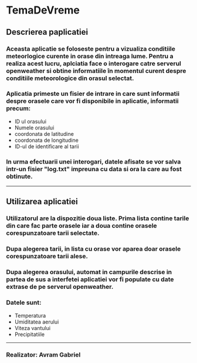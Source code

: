 # TemaDeVreme



 ## __Descrierea paplicatiei__ 

 ### Aceasta aplicatie se foloseste pentru a vizualiza conditiile meteorlogice curente in orase din intreaga lume. Pentru a realiza acest lucru, aplciatia face o interogare catre serverul openweather si obtine informatiile în momentul curent despre conditiile meteorologice din orasul selectat. 
### Aplicatia primeste un fisier de intrare in care sunt informatii despre orasele care vor fi disponibile in aplicatie, informatii precum:
* ID ul orasului
* Numele orasului
* coordonata de latitudine
* coordonata de longitudine
* ID-ul de identificare al tarii

### In urma efectuarii unei interogari, datele afisate se vor salva intr-un fisier "log.txt" impreuna cu data si ora la care au fost obtinute.

- - -



## __Utilizarea aplicatiei__

### Utilizatorul are la dispozitie doua liste. Prima lista contine tarile din care fac parte orasele iar a doua contine orasele corespunzatoare tarii selectate.
### Dupa alegerea tarii, in lista cu orase vor aparea doar orasele corespunzatoare tarii alese.
### Dupa alegerea orasului, automat in campurile  descrise in partea de sus a interfetei aplicatiei vor fi populate cu date extrase de pe serverul openweather.
### Datele sunt:
* Temperatura
* Umiditatea aerului 
* Viteza vantului
* Precipitatiile
- - -
### __Realizator:  Avram Gabriel__



